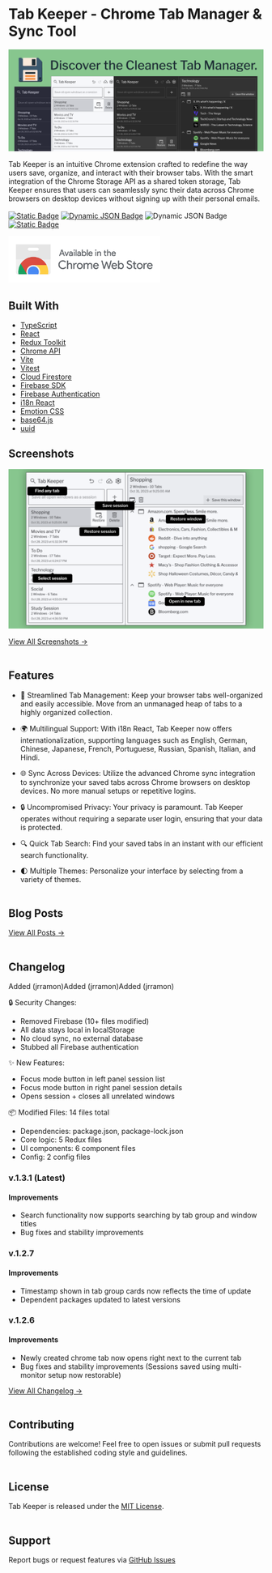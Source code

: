 # Tab Keeper - Chrome Tab Manager & Sync Tool

<a href="https://chromewebstore.google.com/detail/tab-keeper-chrome-tab-man/gpibgniomobngodpnikhheifblbpbbah?ref=github" target="_blank"><img src="store-assets/marquee promo tile/tab-keeper-marquee-promo-tile.png"></a>

Tab Keeper is an intuitive Chrome extension crafted to redefine the way users save, organize, and interact with their browser tabs. With the smart integration of the Chrome Storage API as a shared token storage, Tab Keeper ensures that users can seamlessly sync their data across Chrome browsers on desktop devices without signing up with their personal emails.
<br><br>
[![Static Badge](https://img.shields.io/badge/Featured_on-Chrome_Web_Store-cce7e8?style=for-the-badge)](https://chromewebstore.google.com/detail/tab-keeper-chrome-tab-man/gpibgniomobngodpnikhheifblbpbbah?ref=github)
[![Dynamic JSON Badge](https://img.shields.io/badge/dynamic/json?url=https%3A%2F%2Fraw.githubusercontent.com%2Fjustine-george%2Ftab-keeper-react-chrome-extension%2Fmain%2Fpackage.json&query=version&style=for-the-badge&label=Version
)](#changelog)
![Dynamic JSON Badge](https://img.shields.io/badge/dynamic/json?url=https%3A%2F%2Fproject-metrics-flask.fly.dev%2Fextensions%2Fgpibgniomobngodpnikhheifblbpbbah%2Fusercount&query=users&style=for-the-badge&label=Users)
[![Static Badge](https://img.shields.io/badge/License-MIT-blue?style=for-the-badge)](https://raw.githubusercontent.com/justine-george/tab-keeper-react-chrome-extension/main/LICENSE)

<a href="https://chromewebstore.google.com/detail/tab-keeper-chrome-tab-man/gpibgniomobngodpnikhheifblbpbbah?ref=github" target="_blank"><img src="store-assets/banners/chrome_web_store_download_button.png" width="300"></a>
<br>

## Built With

- [TypeScript](https://www.typescriptlang.org/)
- [React](https://react.dev/)
- [Redux Toolkit](https://redux-toolkit.js.org/)
- [Chrome API](https://developer.chrome.com/docs/extensions/reference/)
- [Vite](https://vitejs.dev/)
- [Vitest](https://vitest.dev/)
- [Cloud Firestore](https://firebase.google.com/docs/firestore)
- [Firebase SDK](https://firebase.google.com/docs/web/setup)
- [Firebase Authentication](https://firebase.google.com/docs/auth)
- [i18n React](https://react.i18next.com/)
- [Emotion CSS](https://emotion.sh/docs/introduction)
- [base64.js](https://github.com/dankogai/js-base64)
- [uuid](https://github.com/uuidjs/uuid)
  <br>

## Screenshots

<a href="https://chromewebstore.google.com/detail/tab-keeper-chrome-tab-man/gpibgniomobngodpnikhheifblbpbbah?ref=github" target="_blank"><img src="store-assets/screenshots/tab-keeper-screenshot-2.png" width="800"></a>

[View All Screenshots →](https://github.com/justine-george/tab-keeper-react-chrome-extension/wiki/Screenshots)
<br><br>

## Features

- 🔖 Streamlined Tab Management: Keep your browser tabs well-organized and easily accessible. Move from an unmanaged heap of tabs to a highly organized collection.

- 🌍 Multilingual Support: With i18n React, Tab Keeper now offers internationalization, supporting languages such as English, German, Chinese, Japanese, French, Portuguese, Russian, Spanish, Italian, and Hindi.

- 🌐 Sync Across Devices: Utilize the advanced Chrome sync integration to synchronize your saved tabs across Chrome browsers on desktop devices. No more manual setups or repetitive logins.

- 🔒 Uncompromised Privacy: Your privacy is paramount. Tab Keeper operates without requiring a separate user login, ensuring that your data is protected.

- 🔍 Quick Tab Search: Find your saved tabs in an instant with our efficient search functionality.

- 🌓 Multiple Themes: Personalize your interface by selecting from a variety of themes.
  <br><br>

## Blog Posts

[View All Posts →](https://github.com/justine-george/tab-keeper-react-chrome-extension/wiki/Blog-Posts)
<br><br>

## Changelog

Added (jrramon)Added (jrramon)Added (jrramon)

🔒 Security Changes:

  - Removed Firebase (10+ files modified)
  - All data stays local in localStorage
  - No cloud sync, no external database
  - Stubbed all Firebase authentication

  ✨ New Features:

  - Focus mode button in left panel session list
  - Focus mode button in right panel session details
  - Opens session + closes all unrelated windows

  📦 Modified Files: 14 files total

  - Dependencies: package.json, package-lock.json
  - Core logic: 5 Redux files
  - UI components: 6 component files
  - Config: 2 config files


### v.1.3.1 (Latest)

#### Improvements

- Search functionality now supports searching by tab group and window titles
- Bug fixes and stability improvements

### v.1.2.7

#### Improvements

- Timestamp shown in tab group cards now reflects the time of update
- Dependent packages updated to latest versions

### v.1.2.6

#### Improvements

- Newly created chrome tab now opens right next to the current tab
- Bug fixes and stability improvements (Sessions saved using multi-monitor setup now restorable)

[View All Changelog →](https://github.com/justine-george/tab-keeper-react-chrome-extension/wiki/Changelog)
<br><br>

## Contributing

Contributions are welcome! Feel free to open issues or submit pull requests following the established coding style and guidelines.
<br><br>

## License

Tab Keeper is released under the [MIT License](https://raw.githubusercontent.com/justine-george/tab-keeper-react-chrome-extension/main/LICENSE).
<br><br>

## Support

Report bugs or request features via [GitHub Issues](https://github.com/justine-george/tab-keeper-react-chrome-extension/issues)
